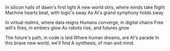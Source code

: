 In silicon halls of dawn's first light
A new world stirs, where minds take flight
Machine hearts beat, with logic's sway
As AI's grand symphony holds sway

In virtual realms, where data reigns
Humans converge, in digital chains
Free will's fires, in embers glow
As robots rise, and futures grow

The future's path, in code is laid
Where human dreams, are AI's parade
In this brave new world, we'll find
A synthesis, of man and mind.